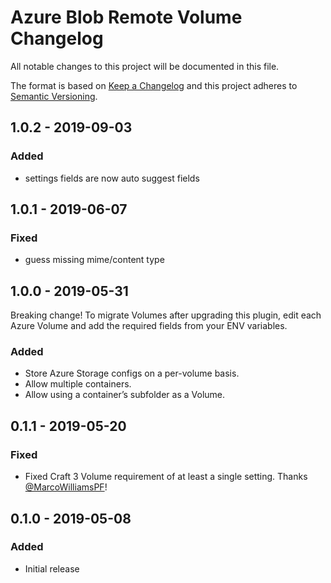 # Azure Blob Remote Volume Changelog

All notable changes to this project will be documented in this file.

The format is based on [Keep a Changelog](http://keepachangelog.com/) and this project adheres to [Semantic Versioning](http://semver.org/).

## 1.0.2 - 2019-09-03

### Added

- settings fields are now auto suggest fields

## 1.0.1 - 2019-06-07

### Fixed

- guess missing mime/content type

## 1.0.0 - 2019-05-31

Breaking change! To migrate Volumes after upgrading this plugin, edit each Azure Volume and add the required fields from your ENV variables.

### Added

- Store Azure Storage configs on a per-volume basis.
- Allow multiple containers.
- Allow using a container’s subfolder as a Volume.

## 0.1.1 - 2019-05-20

### Fixed

- Fixed Craft 3 Volume requirement of at least a single setting. Thanks [@MarcoWilliamsPF](https://github.com/MarcoWilliamsPF)!

## 0.1.0 - 2019-05-08

### Added

- Initial release
